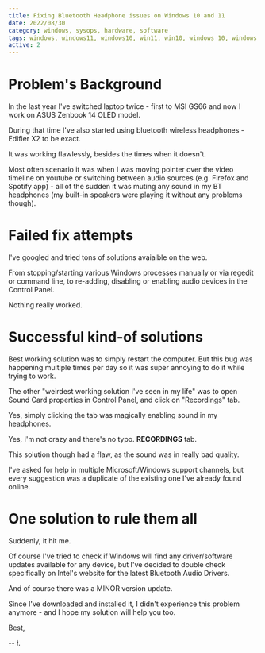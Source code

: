 ```yaml
---
title: Fixing Bluetooth Headphone issues on Windows 10 and 11
date: 2022/08/30
category: windows, sysops, hardware, software
tags: windows, windows11, windows10, win11, win10, windows 10, windows 11, bluetooth, headphones, edifier, edifier x2
active: 2
---
```


# Problem's Background

In the last year I've switched laptop twice - first to MSI GS66 and now I work on ASUS Zenbook 14 OLED model.

During that time I've also started using bluetooth wireless headphones - Edifier X2 to be exact.

It was working flawlessly, besides the times when it doesn't.

Most often scenario it was when I was moving pointer over the video timeline on youtube or switching between audio sources (e.g. Firefox and Spotify app) - all of the sudden it was muting any sound in my BT headphones (my built-in speakers were playing it without any problems though).

# Failed fix attempts

I've googled and tried tons of solutions avaialble on the web.

From stopping/starting various Windows processes manually or via regedit or command line, to re-adding, disabling or enabling audio devices in the Control Panel.

Nothing really worked.

# Successful kind-of solutions

Best working solution was to simply restart the computer. But this bug was happening multiple times per day so it was super annoying to do it while trying to work.

The other "weirdest working solution I've seen in my life" was to open Sound Card properties in Control Panel, and click on "Recordings" tab.

Yes, simply clicking the tab was magically enabling sound in my headphones.

Yes, I'm not crazy and there's no typo. **RECORDINGS** tab.

This solution though had a flaw, as the sound was in really bad quality.

I've asked for help in multiple Microsoft/Windows support channels, but every suggestion was a duplicate of the existing one I've already found online.

# One solution to rule them all

Suddenly, it hit me.

Of course I've tried to check if Windows will find any driver/software updates available for any device, but I've decided to double check specifically on Intel's website for the latest Bluetooth Audio Drivers.

And of course there was a MINOR version update.

Since I've downloaded and installed it, I didn't experience this problem anymore - and I hope my solution will help you too.

Best,

-- ł.
